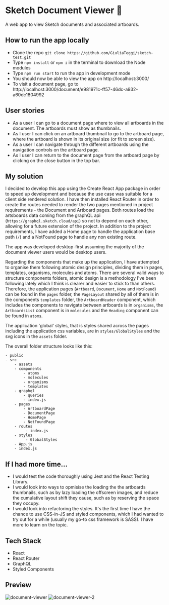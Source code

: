 # Sketch Document Viewer 💎

A web app to view Sketch documents and associated artboards.

## How to run the app locally

* Clone the repo
`git clone https://github.com/GiuliaTeggi/sketch-test.git`
* Type `npm install` or `npm i` in the terminal to download the Node modules
* Type `npm run start` to run the app in development mode
* You should now be able to view the app on http://localhost:3000/
* To visit a document page, go to http://localhost:3000/document/e981971c-ff57-46dc-a932-a60dc1804992

## User stories
- As a user I can go to a document page where to view all artboards in the document. The artboards must show as thumbnails.
- As I user I can click on an artboard thumbnail to go to the artboard page, where the artboard is shown in its original size (or fit to screen size).
- As a user I can navigate through the different artboards using the navigation controls on the artboard page.
- As I user I can return to the document page from the artboard page by clicking on the close button in the top bar.


## My solution

I decided to develop this app using the Create React App package in order to speed up development and because the use case was suitable for a client side rendered solution. I have then installed React Router in order to create the routes needed to render the two pages mentioned in project requirements - the Document and Artboard pages. Both routes load the artsboards data coming from the graphQL api (`https://graphql.sketch.cloud/api`) so not to depend on each other, allowing for a future extension of the project. In addition to the project requirements, I have added a Home page to handle the application base path (`/`) and a NotFound page to handle any non existing route.

The app was developed desktop-first assuming the majority of the document viewer users would be desktop users.

Regarding the components that make up the application, I have attempted to organise them following atomic design principles, dividing them in pages, templates, organisms, molecules and atoms. There are several valid ways to structure components folders, atomic design is a methodology I've been following lately which I think is clearer and easier to stick to than others. Therefore, the application pages (`Artboard`, `Document`, `Home` and `NotFound`) can be found in the `pages` folder, the `PageLayout` shared by all of them is in the components `templates` folder, the `ArtboardHeader` component, which includes the components to navigate between artboards is in `organisms`, the `ArtboardsList` component is in `molecules` and the `Heading` component can be found in `atoms`.

The application 'global' styles, that is styles shared across the pages including the application css variables, are in `styles/GlobalStyles` and the svg icons in the `assets` folder.

The overall folder structure looks like this: 

    - public 
    - src
        - assets
        - components 
            - atoms
            - molecules
            - organisms
            - templates
        - graphql
            - queries
            - index.js
        - pages
            - ArtboardPage
            - DocumentPage
            - HomePage
            - NotFoundPage
        - routes
             - index.js
        - styles
             - GlobalStyles
        - App.js
        - index.js
        
## If I had more time...
- I would test the code thoroughly using Jest and the React Testing Library.
- I would look into ways to opmisise the loading the the artboards thumbnails, such as by lazy loading the offscreen images, and reduce the cumulative layout shift they cause, such as by reserving the space they occupy.
- I would look into refactoring the styles. It's the first time I have the chance to use CSS-in-JS and styled components, which I had wanted to try out for a while (usually my go-to css framework is SASS). I have more to learn on the topic.

## Tech Stack
 - React
 - React Router
 - GraphQL
 - Styled Components

 ## Preview
 
 ![document-viewer](https://user-images.githubusercontent.com/30217557/150651799-27e83921-2dd4-4315-a2d5-602f5a70ebc4.PNG)
![document-viewer-2](https://user-images.githubusercontent.com/30217557/150651800-24a8d8bb-c372-48a2-ac20-dd6d5b342818.PNG)
